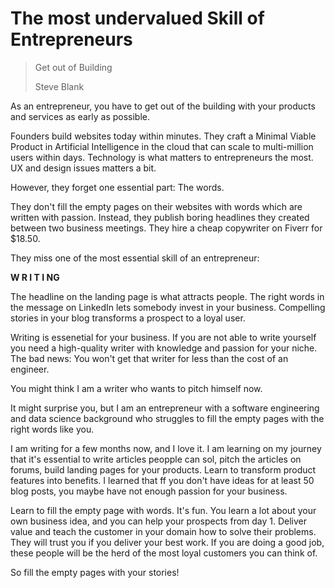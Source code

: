 # The most undervalued Skill of Entrepreneurs

> Get out of Building
>
> Steve Blank

As an entrepreneur, you have to get out of the building with your products and services as early as possible.

Founders build websites today within minutes. They craft a Minimal Viable Product in
Artificial Intelligence in the cloud that can scale to multi-million users within days. Technology is what matters to entrepreneurs the most. UX and design issues matters a bit.

However, they forget one essential part: The words.

They don't fill the empty pages on their websites with words which are written with passion. Instead, they publish boring headlines they created between two business meetings. They hire a cheap copywriter on Fiverr for $18.50.

They miss one of the most essential skill of an entrepreneur:

__W R I T I NG__

The headline on the landing page is what attracts people. 
The right words in the message on LinkedIn lets somebody invest in your business. 
Compelling stories in your blog transforms a prospect to a loyal user.

Writing is essenetial for your business. If you are not able to write yourself you need a high-quality writer with knowledge and passion for your niche.
The bad news: You won't get that writer for less than the cost of an engineer.

You might think I am a writer who wants to pitch himself now.

It might surprise you, but I am an entrepreneur with a software engineering and data science background who struggles to fill the empty pages with the right words like you.

I am writing for a few months now, and I love it.  I am learning on my journey that it's essential to write articles peopple can sol, pitch the articles on forums,
build landing pages for your products. Learn to transform product features into benefits. 
I learned that ff you don't have ideas for at least 50 blog posts, you maybe have not enough passion for your business.

Learn to fill the empty page with words. It's fun. You learn a lot about your own business idea, and you can help your prospects from day 1. Deliver value and teach the customer in your domain how to solve their problems. They will trust you if you deliver your best work. If you are doing a good job, these people will be the herd of the most loyal customers you can think of.

So fill the empty pages with your stories!